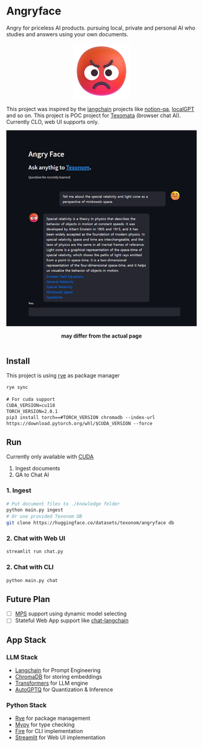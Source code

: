 # Angryface

Angry for priceless AI products. pursuing local, private and personal AI who studies and answers using your own documents.

<p align="center">
<img src="img/angryface.png" style="width: 150px"/>
</p>

This project was inspired by the [langchain](https://github.com/hwchase17/langchain) projects like [notion-qa](https://github.com/hwchase17/notion-qa), [localGPT](https://github.com/PromtEngineer/localGPT) and so on.
This project is POC project for [Texomata](https://github.com/texonom/texomata) (browser chat AI). Currently CLO, web UI supports only.

![Chat Image](img/chat.png)

<figcaption align = "center"><b>may differ from the actual page</b></figcaption>
<br/>

## Install

This project is using [rye](https://mitsuhiko.github.io/rye/) as package manager

```
rye sync

# For cuda support
CUDA_VERSION=cu118
TORCH_VERSION=2.0.1
pip3 install torch==#TORCH_VERSION chromadb --index-url https://download.pytorch.org/whl/$CUDA_VERSION --force
```

## Run

Currently only available with [CUDA](https://texonom.com/a9e934a523d346c5a984d95e3d0676e3)

1. Ingest documents
2. QA to Chat AI

### 1. Ingest

```zsh
# Put document files to ./knowledge folder
python main.py ingest
# Or use provided Texonom DB
git clone https://huggingface.co/datasets/texonom/angryface db
```

### 2. Chat with Web UI

```zsh
streamlit run chat.py
```

### 2. Chat with CLI

```zsh
python main.py chat
```

## Future Plan

- [ ] [MPS](https://texonom.com/8d71e4de36e4416c83f65ee7bdaa412b) support using dynamic model selecting
- [ ] Stateful Web App support like [chat-langchain](https://chat.langchain.dev/)

## App Stack

### LLM Stack

- [Langchain](https://texonom.com/945567c597364cbb98336ca08c059856) for Prompt Engineering
- [ChromaDB](https://texonom.com/8af886db7d684e03911a86b652620816) for storing embeddings
- [Transformers](https://texonom.com/f5101287cc9249ab812e281e374e5629) for LLM engine
- [AutoGPTQ](https://github.com/PanQiWei/AutoGPTQ) for Quantization & Inference

### Python Stack

- [Rye](https://texonom.com/rye-429b5d5f3d7f4026ab5d1abd61facc73) for package management
- [Mypy](https://texonom.com/8a894731430f4138ac0fdd522cd74772) for type checking
- [Fire](https://github.com/google/python-fire) for CLI implementation
- [Streamlit](https://texonom.com/9e295c64d27e4999878a022b1c538964) for Web UI implementation
